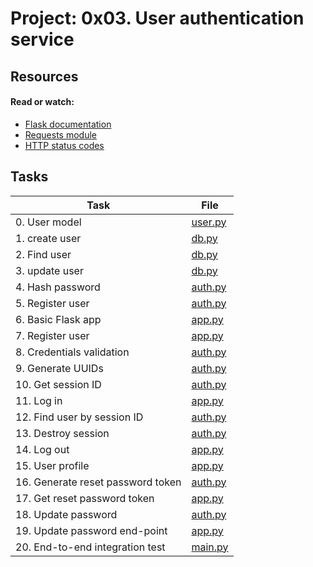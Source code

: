 # Project: 0x03. User authentication service

## Resources

#### Read or watch:

* [Flask documentation](https://intranet.alxswe.com/rltoken/lKExyvivrrW4eh0eI8UV6A)
* [Requests module](https://intranet.alxswe.com/rltoken/py7LuuD1u2MUwcaf8wnDzQ)
* [HTTP status codes](https://intranet.alxswe.com/rltoken/cj-mc5ZHp_KyXn1yikHC0A)
## Tasks

| Task                              | File                 |
|-----------------------------------|----------------------|
| 0. User model                     | [user.py](./user.py) |
| 1. create user                    | [db.py](./db.py)     |
| 2. Find user                      | [db.py](./db.py)     |
| 3. update user                    | [db.py](./db.py)     |
| 4. Hash password                  | [auth.py](./auth.py) |
| 5. Register user                  | [auth.py](./auth.py) |
| 6. Basic Flask app                | [app.py](./app.py)   |
| 7. Register user                  | [app.py](./app.py)   |
| 8. Credentials validation         | [auth.py](./auth.py) |
| 9. Generate UUIDs                 | [auth.py](./auth.py) |
| 10. Get session ID                | [auth.py](./auth.py) |
| 11. Log in                        | [app.py](./app.py)   |
| 12. Find user by session ID       | [auth.py](./auth.py) |
| 13. Destroy session               | [auth.py](./auth.py) |
| 14. Log out                       | [app.py](./app.py)   |
| 15. User profile                  | [app.py](./app.py)   |
| 16. Generate reset password token | [auth.py](./auth.py) |
| 17. Get reset password token      | [app.py](./app.py)   |
| 18. Update password               | [auth.py](./auth.py) |
| 19. Update password end-point     | [app.py](./app.py)   |
| 20. End-to-end integration test   | [main.py](./main.py) |
